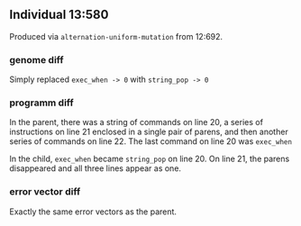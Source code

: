 ## Individual 13:580

Produced via `alternation-uniform-mutation` from 12:692. 

### genome diff

Simply replaced `exec_when -> 0` with `string_pop -> 0`

### programm diff

In the parent, there was a string of commands on line 20, a series of instructions on line 21 enclosed in a single
pair of parens, and then another series of commands on line 22. The last command on line 20 was `exec_when`

In the child, `exec_when` became `string_pop` on line 20. On line 21, the parens disappeared and all three lines appear as one.

### error vector diff

Exactly the same error vectors as the parent.

